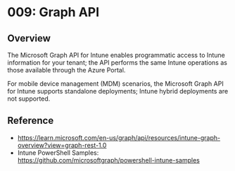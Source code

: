 # 009: Graph API

## Overview
The Microsoft Graph API for Intune enables programmatic access to Intune information for your tenant; the API performs the same Intune operations as those available through the Azure Portal.  

For mobile device management (MDM) scenarios, the Microsoft Graph API for Intune supports standalone deployments; Intune hybrid deployments are not supported.


## Reference

* https://learn.microsoft.com/en-us/graph/api/resources/intune-graph-overview?view=graph-rest-1.0
* Intune PowerShell Samples: https://github.com/microsoftgraph/powershell-intune-samples 


